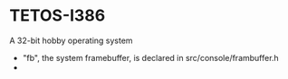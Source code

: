 # TETOS-I386
A 32-bit hobby operating system

- "fb", the system framebuffer, is declared in src/console/frambuffer.h
- 